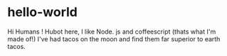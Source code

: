 # hello-world

Hi Humans !
Hubot here, I like Node. js and coffeescript (thats what I'm made of!)
I've had tacos on the moon and find them far superior to earth tacos.
